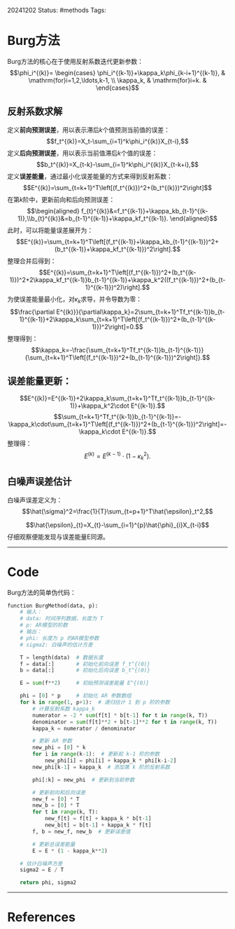 20241202
Status: #methods
Tags: 
# Burg方法
Burg方法的核心在于使用反射系数迭代更新参数：
$$\phi_i^{(k)}=
\begin{cases}
\phi_i^{(k-1)}+\kappa_k\phi_{k-i+1}^{(k-1)}, & \mathrm{for}i=1,2,\ldots,k-1, \\
\kappa_k, & \mathrm{for}i=k. & 
\end{cases}$$
## 反射系数求解
定义**前向预测误差**，用以表示滞后$k$个值预测当前值的误差：
$$f_t^{(k)}=X_t-\sum_{i=1}^k\phi_i^{(k)}X_{t-i},$$
定义**后向预测误差**，用以表示当前值滞后$k$个值的误差：
$$b_t^{(k)}=X_{t-k}-\sum_{i=1}^k\phi_i^{(k)}X_{t-k+i},$$
定义**误差能量**，通过最小化误差能量的方式来得到反射系数：
$$E^{(k)}=\sum_{t=k+1}^T\left[(f_t^{(k)})^2+(b_t^{(k)})^2\right]$$
在第$k$阶中，更新前向和后向预测误差：
$$\begin{aligned}
f_{t}^{(k)}&=f_t^{(k-1)}+\kappa_kb_{t-1}^{(k-1)},\\b_{t}^{(k)}&=b_{t-1}^{(k-1)}+\kappa_kf_t^{(k-1)}.
\end{aligned}$$
此时，可以将能量误差展开为：
$$E^{(k)}=\sum_{t=k+1}^T\left[(f_t^{(k-1)}+\kappa_kb_{t-1}^{(k-1)})^2+(b_t^{(k-1)}+\kappa_kf_t^{(k-1)})^2\right].$$
整理合并后得到：
$$E^{(k)}=\sum_{t=k+1}^T\left[(f_t^{(k-1)})^2+(b_t^{(k-1)})^2+2\kappa_kf_t^{(k-1)}b_{t-1}^{(k-1)}+\kappa_k^2((f_t^{(k-1)})^2+(b_{t-1}^{(k-1)})^2)\right].$$
为使误差能量最小化，对$\kappa_k$求导，并令导数为零：
$$\frac{\partial E^{(k)}}{\partial\kappa_k}=2\sum_{t=k+1}^Tf_t^{(k-1)}b_{t-1}^{(k-1)}+2\kappa_k\sum_{t=k+1}^T\left[(f_t^{(k-1)})^2+(b_{t-1}^{(k-1)})^2\right]=0.$$
整理得到：
$$\kappa_k=-\frac{\sum_{t=k+1}^Tf_t^{(k-1)}b_{t-1}^{(k-1)}}{\sum_{t=k+1}^T\left[(f_t^{(k-1)})^2+(b_{t-1}^{(k-1)})^2\right]}.$$
## 误差能量更新：
$$E^{(k)}=E^{(k-1)}+2\kappa_k\sum_{t=k+1}^Tf_t^{(k-1)}b_{t-1}^{(k-1)}+\kappa_k^2\cdot E^{(k-1)}.$$
$$\sum_{t=k+1}^Tf_t^{(k-1)}b_{t-1}^{(k-1)}=-\kappa_k\cdot\sum_{t=k+1}^T\left[(f_t^{(k-1)})^2+(b_{t-1}^{(k-1)})^2\right]=-\kappa_k\cdot E^{(k-1)}.$$
整理得：
$$E^{(k)}=E^{(k-1)}\cdot(1-\kappa_k^2).$$
## 白噪声误差估计
白噪声误差定义为：
$$\hat{\sigma}^2=\frac{1}{T}\sum_{t=p+1}^T\hat{\epsilon}_t^2,$$

$$\hat{\epsilon}_{t}=X_{t}-\sum_{i=1}^{p}\hat{\phi}_{i}X_{t-i}$$
仔细观察便能发现与误差能量E同源。

---
# Code
Burg方法的简单伪代码：
```python
function BurgMethod(data, p):
    # 输入：
    # data: 时间序列数据，长度为 T
    # p: AR模型的阶数
    # 输出：
    # phi: 长度为 p 的AR模型参数
    # sigma2: 白噪声的估计方差

    T = length(data)  # 数据长度
    f = data[:]       # 初始化前向误差 f_t^{(0)}
    b = data[:]       # 初始化后向误差 b_t^{(0)}

    E = sum(f**2)     # 初始预测误差能量 E^{(0)}

    phi = [0] * p     # 初始化 AR 参数数组
    for k in range(1, p+1):  # 递归估计 1 到 p 阶的参数
        # 计算反射系数 kappa_k
        numerator = -2 * sum(f[t] * b[t-1] for t in range(k, T))
        denominator = sum(f[t]**2 + b[t-1]**2 for t in range(k, T))
        kappa_k = numerator / denominator

        # 更新 AR 参数
        new_phi = [0] * k
        for i in range(k-1):  # 更新前 k-1 阶的参数
            new_phi[i] = phi[i] + kappa_k * phi[k-i-2]
        new_phi[k-1] = kappa_k  # 添加第 k 阶的反射系数

        phi[:k] = new_phi  # 更新到当前参数

        # 更新前向和后向误差
        new_f = [0] * T
        new_b = [0] * T
        for t in range(k, T):
            new_f[t] = f[t] + kappa_k * b[t-1]
            new_b[t] = b[t-1] + kappa_k * f[t]
        f, b = new_f, new_b  # 更新误差值

        # 更新总误差能量
        E = E * (1 - kappa_k**2)

    # 估计白噪声方差
    sigma2 = E / T

    return phi, sigma2

```

---
# References
